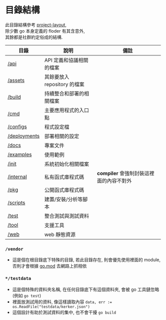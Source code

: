 # 目錄結構

此目錄結構參考 [project-layout](https://github.com/golang-standards/project-layout), \
除少數 go 本身定義的 floder 有其含意外, \
其餘都是社群約定俗成的結構.

| 目錄                                      | 說明                   | 備註                          |
|-----------------------------------------|----------------------|-----------------------------|
| [/api](./api/README.md)                 | API 定義和協議相關的檔案       |                             |
| [/assets](./assets/README.md)           | 其餘要放入 repository 的檔案 |                             |
| [/build](./build/README.md)             | 持續整合和部署的相關檔案         |                             |
| [/cmd](./cmd/README.md)                 | 主要應用程式的入口點           |                             |
| [/configs](./configs/README.md)         | 程式設定檔                |                             |
| [/deployments](./deployments/README.md) | 部署相關的設定              |                             |
| [/docs](./docs/README.md)               | 專案文件                 |                             |
| [/examples](./examples/README.md)       | 使用範例                 |                             |
| [/init](./init/README.md)               | 系統初始化相關檔案            |                             |
| [/internal](./internal/README.md)       | 私有函式庫程式碼             | **compiler** 會強制封裝這裡面的內容不對外 |
| [/pkg](./pkg/README.md)                 | 公開函式庫程式碼             |                             |
| [/scripts](./scripts/README.md)         | 建置/安裝/分析等腳本          |                             |
| [/test](./test/README.md)               | 整合測試與測試資料            |                             |
| [/tool](./tool/README.md)               | 支援工具                 |                             |
| [/web](./web/README.md)                 | web 靜態資源             |                             |

### `/vendor`

- 這是個在根目錄底下特殊的目錄, 若此目錄存在, 則會優先使用裡面的 module, 否則才會根據 [go.mod](./go.mod) 去網路上抓相依

### `*/testdata`

- 這是個特殊的資料夾名稱, 在任何目錄底下有這個資料夾, 會被 go 工具鏈忽略(例如 `go test`)
- 裡面放測試用的資料, 像這樣讀取內容 `data, err := os.ReadFile("testdata/kerker.json")`
- 這個設計有助於測試資料的集中, 也不會干擾 `go build`
